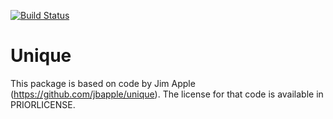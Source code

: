 [![Build Status](https://travis-ci.org/oisdk/uniquely-represented-sets.svg)](https://travis-ci.org/oisdk/uniquely-represented-sets)

# Unique

This package is based on code by Jim Apple (https://github.com/jbapple/unique). The license for that code is available in PRIORLICENSE.
